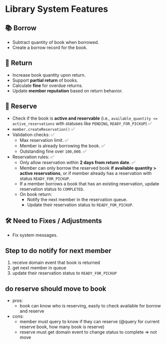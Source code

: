 # Library System Features

## 📚 Borrow
- Subtract quantity of book when borrowed.
- Create a borrow record for the book.

## 🔁 Return
- Increase book quantity upon return.
- Support **partial return** of books.
- Calculate **fine** for overdue returns.
- Update **member reputation** based on return behavior.

## 🔖 Reserve
- Check if the book is **active and reservable** (i.e., `available_quantity <= active_reservations` with statuses like `PENDING`, `READY_FOR_PICKUP`) ✅
- `member.createReservation()` ✅
- Validation checks: ✅
    - Max reservation limit. ✅
    - Member is already borrowing the book. ✅
    - Outstanding fine over `100,000`. ✅
- Reservation rules: ✅
    - Only allow reservation within **2 days from return date**. ✅
    - Member can only borrow the reserved book **if available quantity > active reservations**, or if member already has a reservation with status `READY_FOR_PICKUP`.
    - If a member borrows a book that has an existing reservation, update reservation status to `COMPLETED`.
    - On book return:
        - Notify the next member in the reservation queue.
        - Update their reservation status to `READY_FOR_PICKUP`.

## 🛠️ Need to Fixes / Adjustments
- Fix system messages.
## Step to do notify for next member
1. receive domain event that book is returned
2. get next member in queue
3. update their reservation status to `READY_FOR_PICKUP`
## do reserve should move to book
- pros:
    - book can know who is reserving, easily to check available for borrow and reserve
- cons:
    - member must query to know if they can reserve (@query for current reserve book, how many book is reserve)
    - reserve must get domain event to change status to complete
=> not move

